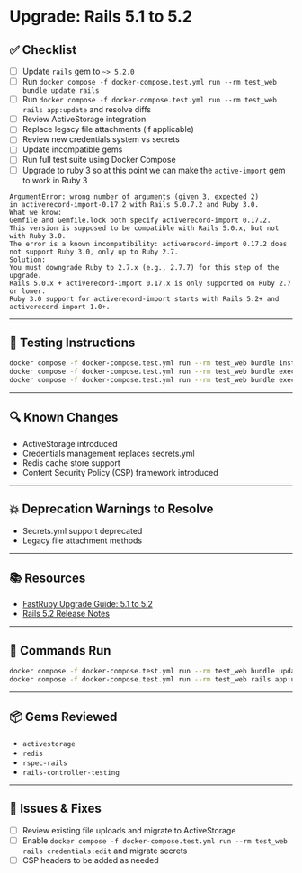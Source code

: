 # Upgrade: Rails 5.1 to 5.2

## ✅ Checklist

- [ ] Update `rails` gem to `~> 5.2.0`
- [ ] Run `docker compose -f docker-compose.test.yml run --rm test_web bundle update rails`
- [ ] Run `docker compose -f docker-compose.test.yml run --rm test_web rails app:update` and resolve diffs
- [ ] Review ActiveStorage integration
- [ ] Replace legacy file attachments (if applicable)
- [ ] Review new credentials system vs secrets
- [ ] Update incompatible gems
- [ ] Run full test suite using Docker Compose
- [ ] Upgrade to ruby 3 so at this point we can make the `active-import` gem to work in Ruby 3

```
ArgumentError: wrong number of arguments (given 3, expected 2)
in activerecord-import-0.17.2 with Rails 5.0.7.2 and Ruby 3.0.
What we know:
Gemfile and Gemfile.lock both specify activerecord-import 0.17.2.
This version is supposed to be compatible with Rails 5.0.x, but not with Ruby 3.0.
The error is a known incompatibility: activerecord-import 0.17.2 does not support Ruby 3.0, only up to Ruby 2.7.
Solution:
You must downgrade Ruby to 2.7.x (e.g., 2.7.7) for this step of the upgrade.
Rails 5.0.x + activerecord-import 0.17.x is only supported on Ruby 2.7 or lower.
Ruby 3.0 support for activerecord-import starts with Rails 5.2+ and activerecord-import 1.0+.
```

---

## 🧪 Testing Instructions

```sh
docker compose -f docker-compose.test.yml run --rm test_web bundle install
docker compose -f docker-compose.test.yml run --rm test_web bundle exec rspec ./spec/controllers/api/v1/patients_controller_spec.rb
docker compose -f docker-compose.test.yml run --rm test_web bundle exec rspec ./spec/features/patients/managing_patient_histories_spec.rb
```

---

## 🔍 Known Changes

- ActiveStorage introduced
- Credentials management replaces secrets.yml
- Redis cache store support
- Content Security Policy (CSP) framework introduced

---

## 💥 Deprecation Warnings to Resolve

- Secrets.yml support deprecated
- Legacy file attachment methods

---

## 📚 Resources

- [FastRuby Upgrade Guide: 5.1 to 5.2](https://www.fastruby.io/blog/rails/upgrades/rails-upgrade-guide-5-1-to-5-2.html)
- [Rails 5.2 Release Notes](https://guides.rubyonrails.org/5_2_release_notes.html)

---

## 🔁 Commands Run

```sh
docker compose -f docker-compose.test.yml run --rm test_web bundle update rails
docker compose -f docker-compose.test.yml run --rm test_web rails app:update
```

---

## 📦 Gems Reviewed

- `activestorage`
- `redis`
- `rspec-rails`
- `rails-controller-testing`

---

## 🧰 Issues & Fixes

- [ ] Review existing file uploads and migrate to ActiveStorage
- [ ] Enable `docker compose -f docker-compose.test.yml run --rm test_web rails credentials:edit` and migrate secrets
- [ ] CSP headers to be added as needed
